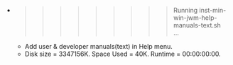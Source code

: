 * >>>>>>>>> Running inst-min-win-jwm-help-manuals-text.sh ...
  * Add user & developer manuals(text) in Help menu.
  * Disk size = 3347156K. Space Used = 40K. Runtime = 00:00:00:00.
